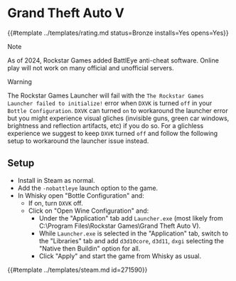 # Grand Theft Auto V
<!-- script:Aliases [
    "GTA 5",
    "GTA v",
    "Grand Theft Auto 5"
] -->

{{#template ../templates/rating.md status=Bronze installs=Yes opens=Yes}}

> [!NOTE]
> As of 2024, Rockstar Games added BattlEye anti-cheat software. Online play will not work on many official and unofficial servers.

> [!WARNING]
> The Rockstar Games Launcher will fail with the `The Rockstar Games Launcher failed to initialize!` error when `DXVK` is turned `off` in your `Bottle Configuration`. `DXVK` can turned `on` to workaround the launcher error but you might experience visual gliches (invisible guns, green car windows, brightness and reflection artifacts, etc) if you do so. For a glichless experience we suggest to keep `DXVK` turned `off` and follow the following setup to workaround the launcher issue instead.

## Setup

- Install in Steam as normal.
- Add the `-nobattleye` launch option to the game.
- In Whisky open "Bottle Configuration" and:
  - If on, turn `DXVK` off.
  - Click on "Open Wine Configuration" and:
     - Under the "Application" tab add `Launcher.exe` (most likely from C:\Program Files\Rockstar Games\Grand Theft Auto V).
     - While `Launcher.exe` is selected in the "Application" tab, switch to the "Libraries" tab and add `d3d10core`, `d3d11`, `dxgi` selecting the "Native then Buildin" option for all.
     - Click "Apply" and start the game from Whisky as usual.


{{#template ../templates/steam.md id=271590}}
